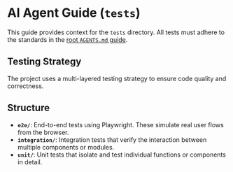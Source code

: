 # AI Agent Guide (`tests`)

This guide provides context for the `tests` directory. All tests must adhere to the standards in the [root `AGENTS.md` guide](../AGENTS.md).

## Testing Strategy

The project uses a multi-layered testing strategy to ensure code quality and correctness.

## Structure

- **`e2e/`**: End-to-end tests using Playwright. These simulate real user flows from the browser.
- **`integration/`**: Integration tests that verify the interaction between multiple components or modules.
- **`unit/`**: Unit tests that isolate and test individual functions or components in detail.
